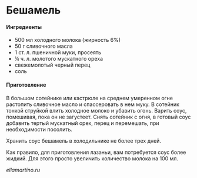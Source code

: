 # Бешамель

#### Ингредиенты

* 500 мл холодного молока \(жирность 6%\)
* 50 г сливочного масла
* 1 ст. л. пшеничной муки, просеять
* ¼ ч. л. молотого мускатного ореха
* свежемолотый черный перец
* соль

#### Приготовление

В большом сотейнике или кастрюле на среднем умеренном огне растопить сливочное масло и спассеровать в нем муку. В сотейник тонкой струйкой влить холодное молоко и убавить огонь. Варить соус, помешивая, пока он не загустеет. Снять сотейник с огня, в готовый соус добавить тертый мускатный орех, перец и перемешать, при необходимости посолить.

Хранить соус бешамель в холодильнике не более трех дней.

Как правило, для приготовления лазаньи, вам потребуется соус более жидкий. Для этого просто увеличить количество молока на 100 мл.

*ellamartino.ru*

